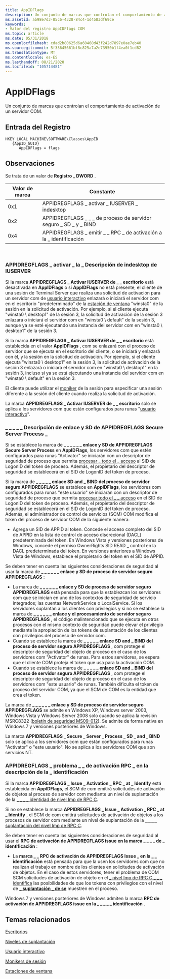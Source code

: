 ```yaml
---
title: AppIDFlags
description: Un conjunto de marcas que controlan el comportamiento de activación de un servidor COM.
ms.assetid: ab98e7d3-85c6-4328-84c4-1d4583df69ce
keywords:
- Valor del registro AppIDFlags COM
ms.topic: article
ms.date: 05/31/2018
ms.openlocfilehash: cdad2b80625d6a60460d43f242d7897e0ae7eb40
ms.sourcegitcommit: 5f33645661bf8c825a7a2e73950b1f4ea0f1cd82
ms.translationtype: MT
ms.contentlocale: es-ES
ms.lasthandoff: 08/21/2020
ms.locfileid: "105714481"
---
```

# <a name="appidflags"></a>AppIDFlags

Un conjunto de marcas que controlan el comportamiento de activación de un servidor COM.

## <a name="registry-entry"></a>Entrada del Registro

```
HKEY_LOCAL_MACHINE\SOFTWARE\Classes\AppID
   {AppID_GUID}
      AppIDFlags = flags
```

## <a name="remarks"></a>Observaciones

Se trata de un valor de **Registro \_ DWORD** .



| Valor de marca | Constante                                              |
|------------|-------------------------------------------------------|
| 0x1        | APPIDREGFLAGS \_ activar \_ IUSERVER \_ indesktop          |
| 0x2        | APPIDREGFLAGS \_ \_ \_ de proceso de servidor seguro \_ SD \_ y \_ BIND |
| 0x4        | APPIDREGFLAGS \_ emitir \_ \_ RPC \_ de activación a la \_ identificación   |



 

### <a name="appidregflags_activate_iuserver_indesktop-description"></a>APPIDREGFLAGS \_ activar \_ la \_ Descripción de indesktop de IUSERVER

Si la marca **APPIDREGFLAGS \_ Activar IUSERVER de \_ \_ escritorio** está desactivada en **AppIDFlags** o si **AppIDFlags** no está presente, el cliente de una sesión de Terminal Server que realiza una solicitud de activación para un servidor com de [usuario interactivo](interactive-user.md) enlazará o iniciará el servidor com en el escritorio "predeterminado" de la [estación de ventana](/windows/desktop/winstation/window-stations) "winsta0" de la sesión en la solicitud de activación. Por ejemplo, si el cliente ejecuta "winsta0 \\ desktop1" de la sesión 3, la solicitud de activación de la sesión 3 enlazará o iniciará el servidor com en "winsta0 \\ default" de la sesión 3, aunque ya se esté ejecutando una instancia del servidor com en "winsta0 \\ desktop1" de la sesión 3.

Si la marca **APPIDREGFLAGS \_ Activar IUSERVER de \_ \_ escritorio** está establecida en el valor **AppIDFlags** , com se enlazará con el proceso de servidor que se ejecuta en el escritorio del cliente, o se iniciará y enlazará con él, y la sesión en la solicitud de activación. Por ejemplo, si el cliente ejecuta "winsta0 \\ desktop1" en la sesión 3, la solicitud de activación de la sesión 3 enlazará o iniciará el servidor com en "winsta0 \\ desktop1" en la sesión 3, incluso si ya se está ejecutando una instancia del servidor com en "winsta0 \\ default" en la sesión 3.

El cliente puede utilizar el [moniker](/windows/desktop/TermServ/session-monikers) de la sesión para especificar una sesión diferente a la sesión del cliente cuando realiza la solicitud de activación.

La marca **APPIDREGFLAGS \_ Activar IUSERVER de \_ \_ escritorio** solo se aplica a los servidores com que están configurados para runas "[usuario interactivo](interactive-user.md)".

### <a name="appidregflags_secure_server_process_sd_and_bind-description"></a>\_ \_ \_ \_ \_ Descripción de enlace y SD de APPIDREGFLAGS Secure Server Process \_

Si se establece la marca de **\_ \_ \_ \_ \_ \_ enlace y SD de APPIDREGFLAGS Secure Server Process** en **AppIDFlags**, los servidores com que estén configurados para runas "Activator" se iniciarán con un descriptor de seguridad de proceso que permita [procesar \_ todo el \_ acceso](/windows/desktop/ProcThread/process-security-and-access-rights) al SID de LogonID del token de proceso. Además, el propietario del descriptor de seguridad se establecerá en el SID de LogonID del token de proceso.

Si la marca de **\_ \_ \_ \_ \_ enlace SD and \_ BIND del proceso de servidor seguro APPIDREGFLAGS** se establece en **AppIDFlags**, los servidores com configurados para runas "este usuario" se iniciarán con un descriptor de seguridad de proceso que permita [procesar todo el \_ \_ acceso](/windows/desktop/ProcThread/process-security-and-access-rights) en el SID de LogonID del token de proceso. Además, el propietario del descriptor de seguridad se establecerá en el SID de LogonID del token de proceso. Además, el administrador de control de servicios (SCM) COM modifica el token del proceso de servidor COM de la siguiente manera:

-   Agrega un SID de APPID al token. Concede el acceso completo del SID de APPID en la lista de control de acceso discrecional (DACL) predeterminada del token. En Windows Vista y versiones posteriores de Windows, concede el permiso OwnerRights SID READ \_ control en la DACL predeterminada del token. En versiones anteriores a Windows Vista de Windows, establece el propietario del token en el SID de APPID.

Se deben tener en cuenta las siguientes consideraciones de seguridad al usar la marca de **\_ \_ \_ \_ \_ \_ enlace y SD de proceso de servidor seguro APPIDREGFLAGS** :

-   La marca de **\_ \_ \_ \_ \_ \_ enlace y SD de proceso de servidor seguro APPIDREGFLAGS** está pensada para que la establezcan los servidores com que se inician en uno de los contextos de seguridad de servicio integrados; las cuentas NetworkService o LocalService. Si los servidores suplantan a los clientes con privilegios y si no se establece la marca de **\_ \_ \_ \_ \_ \_ enlace y el procesamiento de servidor seguro APPIDREGFLAGS** , el código malintencionado que se ejecuta en otros procesos con el mismo contexto de seguridad puede elevar el privilegio mediante la apropiación de los tokens de suplantación de los clientes con privilegios del proceso de servidor com.
-   Cuando se establece la marca de **\_ \_ \_ \_ \_ enlace SD and \_ BIND del proceso de servidor seguro APPIDREGFLAGS** , com protege el descriptor de seguridad del objeto de proceso en el caso de los servidores com "Activator" de runas. Para estos servidores, se espera que el cliente COM proteja el token que usa para la activación COM.
-   Cuando se establece la marca de **\_ \_ \_ \_ \_ enlace SD and \_ BIND del proceso de servidor seguro APPIDREGFLAGS** , com protege el descriptor de seguridad del objeto de proceso en el caso de los servidores com "este usuario" de runas. También dificulta el token de proceso del servidor COM, ya que el SCM de COM es la entidad que crea el token.

La marca de **\_ \_ \_ \_ \_ \_ enlace y SD de proceso de servidor seguro APPIDREGFLAGS** se admite en Windows XP, Windows server 2003, Windows Vista y Windows Server 2008 solo cuando se aplica la revisión MSRC8322 ([boletín de seguridad MS09-012](https://support.microsoft.com/kb/959454)). Se admite de forma nativa en Windows 7 y versiones posteriores de Windows.

La marca **APPIDREGFLAGS \_ Secure \_ Server \_ Process \_ SD \_ and \_ BIND** solo se aplica a los servidores com que están configurados para runas "Activator" o "este usuario". No se aplica a los servidores COM que son servicios NT.

### <a name="appidregflags_issue_activation_rpc_at_identify-description"></a>APPIDREGFLAGS \_ problema \_ \_ de activación RPC \_ en la descripción de la \_ identificación

Si la marca **APPIDREGFLAGS \_ Issue \_ Activation \_ RPC \_ at \_ Identify** está establecida en **AppIDFlags**, el SCM de com emitirá solicitudes de activación de objetos al proceso de servidor com mediante un nivel de suplantación de la [ \_ \_ \_ \_ identidad de nivel Imp de RPC C](impersonation-levels.md).

Si no se establece la marca **APPIDREGFLAGS \_ Issue \_ Activation \_ RPC \_ at \_ Identify** , el SCM de com emitirá solicitudes de activación de objetos a los procesos de servidor com mediante un nivel de suplantación de la [ \_ \_ \_ \_ suplantación del nivel Imp de RPC C](impersonation-levels.md).

Se deben tener en cuenta las siguientes consideraciones de seguridad al usar el **RPC de activación de APPIDREGFLAGS issue en la marca \_ \_ \_ \_ de \_ identificación** :

-   La **marca \_ \_ RPC de activación de APPIDREGFLAGS Issue \_ en la \_ \_ identificación** está pensada para que la usen los servidores com que no realizan el trabajo en nombre de los clientes en solicitudes de activación de objetos. En el caso de estos servidores, tener el problema de COM SCM solicitudes de activación de objeto en el [ \_ nivel Imp de RPC C \_ \_ \_ identifica](impersonation-levels.md) las posibilidades de que los tokens con privilegios con el nivel de [**\_ suplantación \_ de se**](/windows/desktop/SecAuthZ/privilege-constants) muestren en el proceso.

Windows 7 y versiones posteriores de Windows admiten la marca **RPC de activación de APPIDREGFLAGS issue en la \_ \_ \_ \_ \_ identificación** .

## <a name="related-topics"></a>Temas relacionados

<dl> <dt>

[Escritorios](/windows/desktop/winstation/desktops)
</dt> <dt>

[Niveles de suplantación](impersonation-levels.md)
</dt> <dt>

[Usuario interactivo](interactive-user.md)
</dt> <dt>

[Monikers de sesión](/windows/desktop/TermServ/session-monikers)
</dt> <dt>

[Estaciones de ventana](/windows/desktop/winstation/window-stations)
</dt> </dl>

 

 